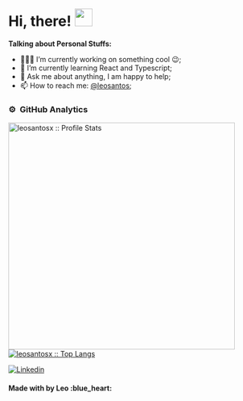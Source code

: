  # Hi, there! <img src="https://media.giphy.com/media/hvRJCLFzcasrR4ia7z/giphy.gif" width="35px">
 

**Talking about Personal Stuffs:**

- 👨🏽‍💻 I’m currently working on something cool :wink:;
- 🌱 I’m currently learning React and Typescript; 
- 💬 Ask me about anything, I am happy to help;
- 📫 How to reach me: [@leosantos](https://www.linkedin.com/in/leonardosant02/);
 
### ⚙️ &nbsp;GitHub Analytics

<p>
  <a href="https://github.com/leosantosx">
   <img width="450px" src="https://github-readme-stats.vercel.app/api?username=leosantosx&show_icons=true&theme=omni" alt="leosantosx :: Profile Stats" />
   <img src="https://github-readme-stats.vercel.app/api/top-langs/?username=leosantosx&langs_count=6&theme=omni&layout=compact" alt="leosantosx :: Top Langs" />
  </a>
</p>


<footer>
 <a href="https://www.linkedin.com/in/leonardosant02">
   <img align="center" src="https://img.shields.io/badge/-LinkedIn-blue?style=flat-square&logo=Linkedin&logoColor=white&link=https://www.linkedin.com/in/leonardosant02" alt="Linkedin" />
 </a>
 
 <h4>Made with by Leo :blue_heart:</h4>
</footer>



